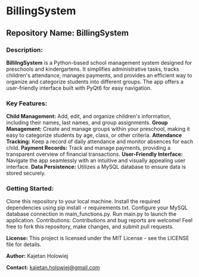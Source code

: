 # BillingSystem
<h2>Repository Name: BillingSystem</h2>


<h3>Description:</h3>
<b>BillilngSystem</b> is a Python-based school management system designed for preschools and kindergartens. It simplifies administrative tasks, tracks children's attendance, manages payments, and provides an efficient way to organize and categorize students into different groups. The app offers a user-friendly interface built with PyQt6 for easy navigation.

<h3>Key Features:</h3>

<b>Child Management:</b> Add, edit, and organize children's information, including their names, last names, and group assignments.
<b>Group Management:</b> Create and manage groups within your preschool, making it easy to categorize students by age, class, or other criteria.
<b>Attendance Tracking:</b> Keep a record of daily attendance and monitor absences for each child.
<b>Payment Records:</b> Track and manage payments, providing a transparent overview of financial transactions.
<b>User-Friendly Interface:</b> Navigate the app seamlessly with an intuitive and visually appealing user interface.
<b>Data Persistence:</b> Utilizes a MySQL database to ensure data is stored securely.

<h3>Getting Started:</h3>

Clone this repository to your local machine.
Install the required dependencies using pip install -r requirements.txt.
Configure your MySQL database connection in main_functions.py.
Run main.py to launch the application.
Contributions:
Contributions and bug reports are welcome! Feel free to fork this repository, make changes, and submit pull requests.

<b>License:</b>
This project is licensed under the MIT License - see the LICENSE file for details.

<b>Author:</b>
Kajetan Holowiej

<b>Contact:</b>
kajetan.holowiej@gmail.com
